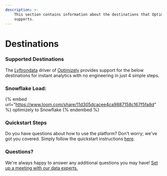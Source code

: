 ```yaml
---
description: >-
    This section contains information about the destinations that Optimizely
    supports.
---
```


# Destinations

### Supported Destinations

The [Lyftrondata](https://www.lyftrondata.com/) driver of [Optimizely](https://www.lyftrondata.com/integration/optimizely/) provides support for the below destinations for instant analytics with no engineering in just 4 simple steps.

### Snowflake Load:

{% embed url="https://www.loom.com/share/11d305dcacee4ca9887158c167f5fa8d" %}
optimizely to Snowflake
{% endembed %}

### Quickstart Steps

Do you have questions about how to use the platform? Don't worry; we've got you covered. Simply follow the quickstart instructions [here](../../../quickstart-steps.md).

### Questions? <a href="#questions" id="questions"></a>

We're always happy to answer any additional questions you may have! [Set up a meeting with our data experts.](https://www.lyftrondata.com/book-a-meeting/)
